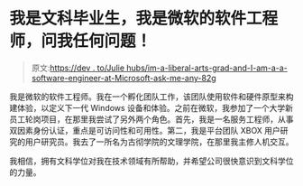 # 我是文科毕业生，我是微软的软件工程师，问我任何问题！

> 原文:[https://dev . to/Julie hubs/im-a-liberal-arts-grad-and-I-am-a-a-software-engineer-at-Microsoft-ask-me-any-82g](https://dev.to/juliehubs/im-a-liberal-arts-grad-and-i-am-a-software-engineer-at-microsoft-ask-me-anything-82g)

我是微软的软件工程师。我在一个孵化团队工作，该团队使用软件和硬件原型来构建体验，以定义下一代 Windows 设备和体验。之前在微软，我参加了一个大学新员工轮岗项目，在那里我尝试了另外两个角色。首先，我是一名服务工程师，从事双因素身份认证，重点是可访问性和可用性。第二，我是平台团队 XBOX 用户研究的用户研究员。我去了一所名为古彻学院的文理学院，在那里我主修人机交互。

我相信，拥有文科学位对我在技术领域有所帮助，并希望公司很快意识到文科学位的力量。
